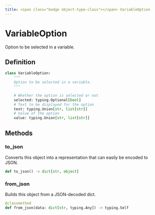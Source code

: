 ```yaml
---
title: <span class="badge object-type-class"></span> VariableOption
---
```

# <span class="badge object-type-class"></span> VariableOption

Option to be selected in a variable.

## Definition

```python
class VariableOption:
    """
    Option to be selected in a variable.
    """

    # Whether the option is selected or not
    selected: typing.Optional[bool]
    # Text to be displayed for the option
    text: typing.Union[str, list[str]]
    # Value of the option
    value: typing.Union[str, list[str]]
```
## Methods

### <span class="badge object-method"></span> to_json

Converts this object into a representation that can easily be encoded to JSON.

```python
def to_json() -> dict[str, object]
```

### <span class="badge object-method"></span> from_json

Builds this object from a JSON-decoded dict.

```python
@classmethod
def from_json(data: dict[str, typing.Any]) -> typing.Self
```

